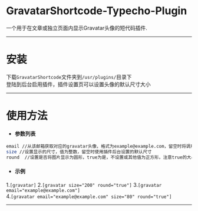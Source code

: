 # GravatarShortcode-Typecho-Plugin  
一个用于在文章或独立页面内显示Gravatar头像的短代码插件. 
***
# 安装  
下载`GravatarShortcode`文件夹到`/usr/plugins/`目录下  
登陆到后台启用插件，插件设置页可以设置头像的默认尺寸大小  
***  
# 使用方法  
* #### 参数列表
```sh
email //从该邮箱获取对应的gravatar头像，格式为example@example.com，留空时将调用插件目录下的默认头像
size //设置显示的尺寸，值为整数，留空时使用插件后台设置的默认尺寸
round  //设置是否将图片显示为圆形，true为是，不设置或其他值为正方形，注意true的大小写
```  
* #### 示例  
1.`[gravatar]` 
2.`[gravatar size="200" round="true"]`
3.`[gravatar email="example@example.com"]`  
4.`[gravatar email="example@example.com" size="80" round="true"]`  
***
